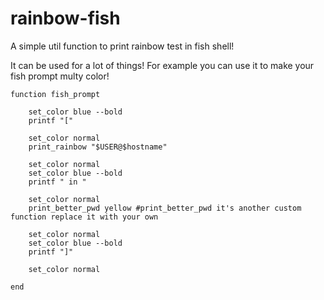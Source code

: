 # rainbow-fish
A simple util function to print rainbow test in fish shell!

It can be used for a lot of things!
For example you can use it to make your fish prompt multy color!

``` fish
function fish_prompt

    set_color blue --bold
    printf "["

    set_color normal
    print_rainbow "$USER@$hostname"

    set_color normal
    set_color blue --bold
    printf " in "

    set_color normal
    print_better_pwd yellow #print_better_pwd it's another custom function replace it with your own

    set_color normal
    set_color blue --bold
    printf "]"

    set_color normal
    
end

```
